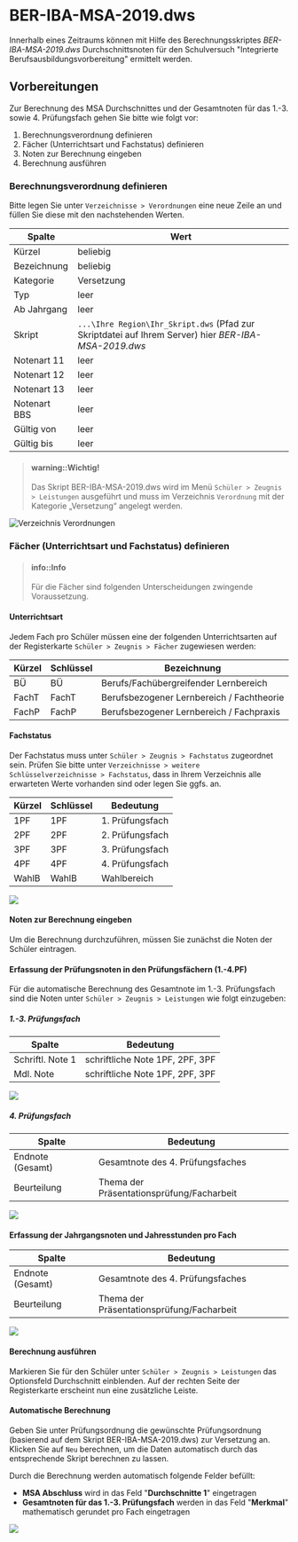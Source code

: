 # BER-IBA-MSA-2019.dws

Innerhalb eines Zeitraums können mit Hilfe des Berechnungsskriptes _BER-IBA-MSA-2019.dws_
Durchschnittsnoten für den Schulversuch "Integrierte Berufsausbildungsvorbereitung" ermittelt werden. 

## Vorbereitungen

Zur Berechnung des MSA Durchschnittes und der Gesamtnoten für das 1.-3. sowie 4. Prüfungsfach gehen Sie bitte wie folgt vor:

1. Berechnungsverordnung definieren
2. Fächer (Unterrichtsart und Fachstatus) definieren
3. Noten zur Berechnung eingeben
4. Berechnung ausführen

### Berechnungsverordnung definieren

Bitte legen Sie unter ```Verzeichnisse > Verordnungen``` eine neue Zeile an und füllen Sie diese mit den nachstehenden Werten. 


| Spalte       | Wert                                     |
|--------------|------------------------------------------|
| Kürzel       | beliebig                                 |
| Bezeichnung  | beliebig                                 |
| Kategorie    | Versetzung                               |
| Typ          | leer                                     |
| Ab Jahrgang  | leer                                     |
| Skript       | ```...\Ihre Region\Ihr_Skript.dws``` (Pfad zur Skriptdatei auf Ihrem Server) hier _BER-IBA-MSA-2019.dws_ |
| Notenart 11  | leer                                     |
| Notenart 12  | leer                                     |
| Notenart 13  | leer                                     |
| Notenart BBS | leer                                     |
| Gültig von   | leer                                     |
| Gültig bis   | leer                                     |



> #### warning::Wichtig!
>
> Das Skript BER-IBA-MSA-2019.dws wird im Menü ```Schüler > Zeugnis > Leistungen``` ausgeführt und muss im Verzeichnis ``Verordnung`` mit der Kategorie „Versetzung“ angelegt werden.

![Verzeichnis Verordnungen](/assets/images/Durchschnitt/MSA.IBA.png)


### Fächer (Unterrichtsart und Fachstatus) definieren

> #### info::Info
>
>  Für die Fächer sind folgenden Unterscheidungen zwingende Voraussetzung.

#### Unterrichtsart

Jedem Fach pro Schüler müssen eine der folgenden Unterrichtsarten auf der Registerkarte ``Schüler > Zeugnis > Fächer`` zugewiesen werden:

|Kürzel	|Schlüssel|Bezeichnung|
|--|--|--|
|BÜ|BÜ	|Berufs/Fachübergreifender Lernbereich|
|FachT|	FachT	|Berufsbezogener Lernbereich / Fachtheorie|
|FachP|	FachP |Berufsbezogener Lernbereich / Fachpraxis|

#### Fachstatus

Der Fachstatus muss unter ``Schüler > Zeugnis > Fachstatus`` zugeordnet sein. 
Prüfen Sie bitte unter ```Verzeichnisse > weitere Schlüsselverzeichnisse > Fachstatus```,  dass in Ihrem Verzeichnis alle erwarteten Werte vorhanden sind oder legen Sie ggfs. an.


| Kürzel | Schlüssel | Bedeutung       |
|--------|-----------|-----------------|
| 1PF    | 1PF       | 1. Prüfungsfach |
| 2PF    | 2PF       | 2. Prüfungsfach |
| 3PF    | 3PF       | 3. Prüfungsfach |
| 4PF    | 4PF       | 4. Prüfungsfach |
| WahlB  | WahlB     | Wahlbereich     |


![](../assets/MSA.IBA.Prüfungsfächer.png)



#### Noten zur Berechnung eingeben

Um die Berechnung durchzuführen, müssen Sie zunächst die Noten der Schüler eintragen.

#### Erfassung der Prüfungsnoten in den Prüfungsfächern (1.-4.PF)

Für die automatische Berechnung des Gesamtnote im 1.-3. Prüfungsfach sind die Noten unter  ``Schüler > Zeugnis > Leistungen`` wie folgt einzugeben:

##### 1.-3. Prüfungsfach


| Spalte           | Bedeutung                       |
|------------------|---------------------------------|
| Schriftl. Note 1 | schriftliche Note 1PF, 2PF, 3PF |
| Mdl. Note        | schriftliche Note 1PF, 2PF, 3PF |



![](../assets/MSA.IBA.Prüfungsfächer.Schrift.Mdl.png)


##### 4. Prüfungsfach


| Spalte           | Bedeutung                                |
|------------------|------------------------------------------|
| Endnote (Gesamt) | Gesamtnote des 4. Prüfungsfaches         |
| Beurteilung      | Thema der Präsentationsprüfung/Facharbeit |



![](../assets/MSA.IBA.4.PF.png)

#### Erfassung der Jahrgangsnoten und Jahresstunden pro Fach


| Spalte           | Bedeutung                                |
|------------------|------------------------------------------|
| Endnote (Gesamt) | Gesamtnote des 4. Prüfungsfaches         |
| Beurteilung      | Thema der Präsentationsprüfung/Facharbeit |



![](../assets/MSA.IBA.Jahresnoten.png)

#### Berechnung ausführen

Markieren Sie für den Schüler unter ``Schüler > Zeugnis > Leistungen`` das Optionsfeld Durchschnitt einblenden. Auf der rechten Seite der Registerkarte erscheint nun eine zusätzliche Leiste.

#### Automatische Berechnung

Geben Sie unter Prüfungsordnung die gewünschte Prüfungsordnung (basierend auf dem Skript BER-IBA-MSA-2019.dws) zur Versetzung an. Klicken Sie auf ``Neu`` berechnen, um die Daten automatisch durch das entsprechende Skript berechnen zu lassen. 

Durch die Berechnung werden automatisch folgende Felder befüllt:
* **MSA Abschluss** wird in das Feld "**Durchschnitte 1**" eingetragen
* **Gesamtnoten für das 1.-3. Prüfungsfach** werden in das Feld "**Merkmal**" mathematisch gerundet pro Fach eingetragen 

![](../assets/MSA.IBA.Durchschnitt.png)





